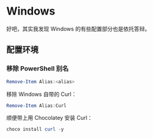 # Windows

好吧，其实我发现 Windows 的有些配置部分也是依托答辩。

## 配置环境

### 移除 PowerShell 别名

```powershell
Remove-Item Alias:<alias>
```

移除 Windows 自带的 Curl：

```powershell
Remove-Item Alias:Curl
```

顺便带上用 Chocolatey 安装 Curl：

```powershell
choco install curl -y
```
